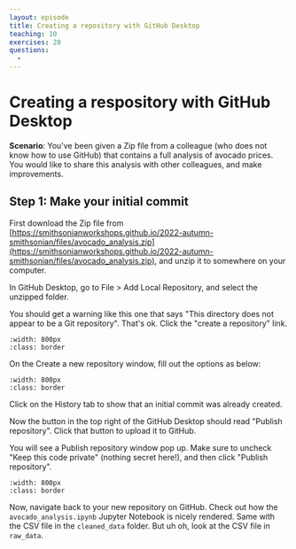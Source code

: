 ```yaml
---
layout: episode
title: Creating a repository with GitHub Desktop
teaching: 10
exercises: 20
questions:
  - 
---
```


# Creating a respository with GitHub Desktop

**Scenario**: You've been given a Zip file from a colleague (who does not know how to use GitHub) that contains a full analysis of avocado prices. You would like to share this analysis with other colleagues, and make improvements.

## Step 1: Make your initial commit

First download the Zip file from [https://smithsonianworkshops.github.io/2022-autumn-smithsonian/files/avocado_analysis.zip](https://smithsonianworkshops.github.io/2022-autumn-smithsonian/files/avocado_analysis.zip), and unzip it to somewhere on your computer.

In GitHub Desktop, go to File > Add Local Repository, and select the unzipped folder.

You should get a warning like this one that says "This directory does not appear to be a Git repository". That's ok. Click the "create a repository" link.

```{image} /img/gh-desktop-create/add_local_warning.jpg
:width: 800px
:class: border
```

On the Create a new repository window, fill out the options as below:

```{image} /img/gh-desktop-create/create_new_repo.jpg
:width: 800px
:class: border
```

Click on the History tab to show that an initial commit was already created.

Now the button in the top right of the GitHub Desktop should read "Publish repository". Click that button to upload it to GitHub.

You will see a Publish repository window pop up. Make sure to uncheck "Keep this code private" (nothing secret here!), and then click "Publish repository".

```{image} /img/gh-desktop-create/publish_repo.jpg
:width: 800px
:class: border
```

Now, navigate back to your new repository on GitHub. Check out how the `avocado_analysis.ipynb` Jupyter Notebook is nicely rendered. Same with the CSV file in the `cleaned_data` folder. But uh oh, look at the CSV file in `raw_data`.